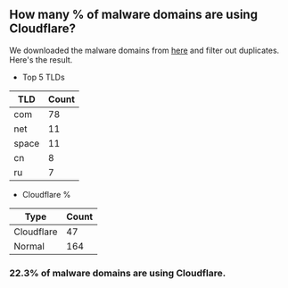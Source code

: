 ## How many % of malware domains are using Cloudflare?


We downloaded the malware domains from [here](https://urlhaus.abuse.ch) and filter out duplicates.
Here's the result.


[//]: # (start replacement)


- Top 5 TLDs

| TLD | Count |
| --- | --- |
| com | 78 |
| net | 11 |
| space | 11 |
| cn | 8 |
| ru | 7 |


- Cloudflare %

| Type | Count |
| --- | --- |
| Cloudflare | 47 |
| Normal | 164 |


### 22.3% of malware domains are using Cloudflare.